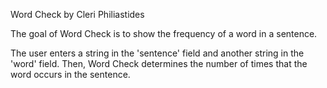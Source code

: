 Word Check by Cleri Philiastides

The goal of Word Check is to show the frequency of a word in a sentence.

The user enters a string in the 'sentence' field and another string in the 'word' field. Then, Word Check determines the number of times that the word occurs in the sentence.
